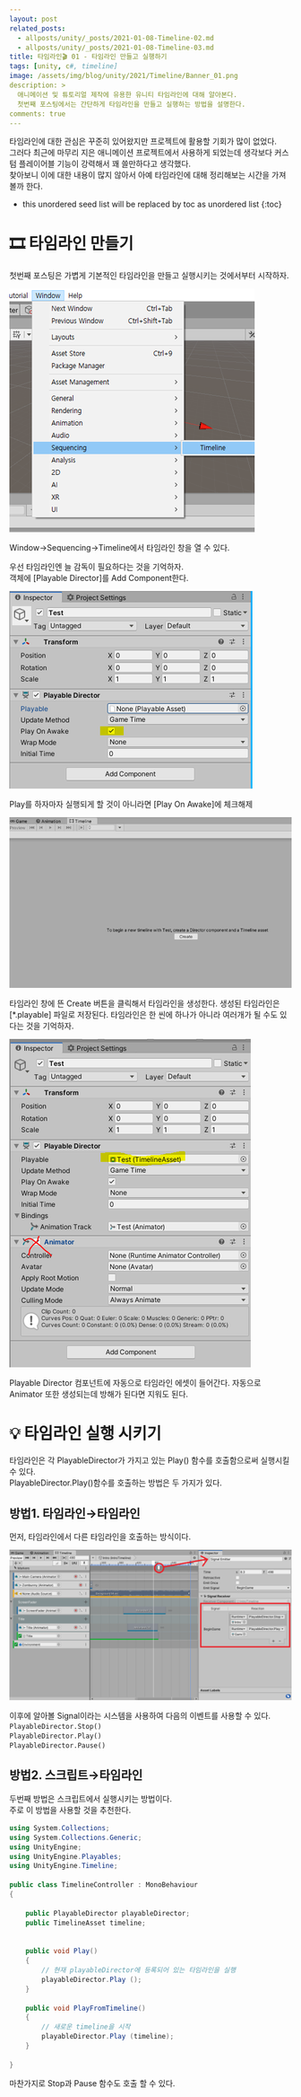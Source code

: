 ```yaml
---
layout: post
related_posts:
  - allposts/unity/_posts/2021-01-08-Timeline-02.md
  - allposts/unity/_posts/2021-01-08-Timeline-03.md
title: 타임라인🎬 01 - 타임라인 만들고 실행하기
tags: [unity, c#, timeline]
image: /assets/img/blog/unity/2021/Timeline/Banner_01.png
description: >
  애니메이션 및 튜토리얼 제작에 유용한 유니티 타임라인에 대해 알아본다.  
  첫번째 포스팅에서는 간단하게 타임라인을 만들고 실행하는 방법을 설명한다.
comments: true
---
```


타임라인에 대한 관심은 꾸준히 있어왔지만 프로젝트에 활용할 기회가 많이 없었다.  
그러다 최근에 마무리 지은 애니메이션 프로젝트에서 사용하게 되었는데 생각보다 커스텀 플레이어블 기능이 강력해서 꽤 쓸만하다고 생각했다.  
찾아보니 이에 대한 내용이 많지 않아서 아예 타임라인에 대해 정리해보는 시간을 가져볼까 한다.  

* this unordered seed list will be replaced by toc as unordered list
{:toc}

# 🎞 타임라인 만들기

첫번째 포스팅은 가볍게 기본적인 타임라인을 만들고 실행시키는 것에서부터 시작하자.

![01](/assets/img/blog/unity/2021/Timeline/01_CreateTimeline/01.png)

Window→Sequencing→Timeline에서 타임라인 창을 열 수 있다.


우선 타임라인엔 늘 감독이 필요하다는 것을 기억하자.  
객체에 [Playable Director]를 Add Component한다.

![02](/assets/img/blog/unity/2021/Timeline/01_CreateTimeline/02.png)

Play를 하자마자 실행되게 할 것이 아니라면 [Play On Awake]에 체크해제


![03](/assets/img/blog/unity/2021/Timeline/01_CreateTimeline/03.png)

타임라인 창에 뜬 Create 버튼을 클릭해서 타임라인을 생성한다.
생성된 타임라인은 [*.playable] 파일로 저장된다.
타임라인은 한 씬에 하나가 아니라 여러개가 될 수도 있다는 것을 기억하자.


![04](/assets/img/blog/unity/2021/Timeline/01_CreateTimeline/04.png)

Playable Director 컴포넌트에 자동으로 타임라인 에셋이 들어간다.
자동으로 Animator 또한 생성되는데 방해가 된다면 지워도 된다.

	
# 💡 타임라인 실행 시키기

타임라인은 각 PlayableDirector가 가지고 있는 Play() 함수를 호출함으로써 실행시킬 수 있다.  
PlayableDirector.Play()함수를 호출하는 방법은 두 가지가 있다.

## 방법1. 타임라인→타임라인

먼저, 타임라인에서 다른 타임라인을 호출하는 방식이다.

![05](/assets/img/blog/unity/2021/Timeline/01_CreateTimeline/05.png)

이후에 알아볼 Signal이라는 시스템을 사용하여 다음의 이벤트를 사용할 수 있다.  
`PlayableDirector.Stop()`   
`PlayableDirector.Play()`  
`PlayableDirector.Pause()`

	
## 방법2. 스크립트→타임라인

두번째 방법은 스크립트에서 실행시키는 방법이다.  
주로 이 방법을 사용할 것을 추천한다.

```csharp
using System.Collections;
using System.Collections.Generic;
using UnityEngine;
using UnityEngine.Playables;
using UnityEngine.Timeline;
 
public class TimelineController : MonoBehaviour 
{
 
    public PlayableDirector playableDirector;
    public TimelineAsset timeline;
 
 
    public void Play()
    {
		// 현재 playableDirector에 등록되어 있는 타임라인을 실행
        playableDirector.Play ();
    }
 
    public void PlayFromTimeline()
    {
		// 새로운 timeline을 시작
        playableDirector.Play (timeline);
    }
 
}
```

마찬가지로 Stop과 Pause 함수도 호출 할 수 있다.
